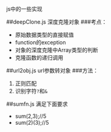 js中的一些实现

##deepClone.js 深度克隆对象
###考点：
* 原始数据类型的直接赋值
* function的exception
* 对象的深度克隆中Array类型的判断
* 克隆函数的递归调用

##url2obj.js url参数转对象
###方法：
1. 正则匹配
2. 识别字符`?`和`&`

##sumfn.js 满足下面要求
* sum(2,3);//5
* sum(2)(3);//5